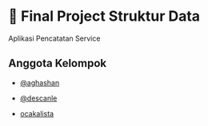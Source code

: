 
# 🚀 Final Project Struktur Data
Aplikasi Pencatatan Service 


## Anggota Kelompok

- [@aghashan](https://www.github.com/aghashan)

- [@descanle](https://github.com/descanle)

- [ocakalista](https://github.com/ocakalista)